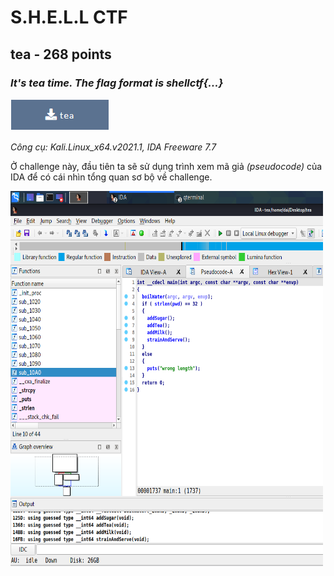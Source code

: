 # **S.H.E.L.L CTF**
## **tea** - 268 points 
### *It's tea time. The flag format is shellctf{...}*
[![Foo](/2022/shellctf/images/img_tea.PNG)](https://github.com/LaoDaiDia/CTF/blob/main/2022/shellctf/tea)

*Công cụ: Kali.Linux_x64.v2021.1, IDA Freeware 7.7*

Ở challenge này, đầu tiên ta sẽ sử dụng trình xem mã giả *(pseudocode)* của IDA để có cái nhìn tổng quan sơ bộ về challenge.

<img src="/2022/shellctf/images/img_ida_pseudocode.PNG" alt="Trình xem mã giả trong IDA" style="width:500px;height:600px;text-align:center">
